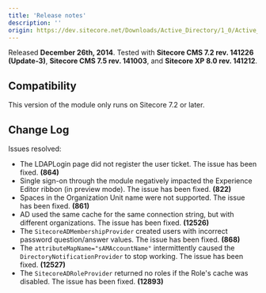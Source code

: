 ```yaml
---
title: 'Release notes'
description: ''
origin: https://dev.sitecore.net/Downloads/Active_Directory/1_0/Active_Directory_1_2/Release_Notes
---
```


Released **December 26th, 2014**. Tested with **Sitecore CMS 7.2 rev. 141226 (Update-3)**, **Sitecore CMS 7.5 rev. 141003**, and **Sitecore XP 8.0 rev. 141212**.

## Compatibility

This version of the module only runs on Sitecore 7.2 or later.

## Change Log

Issues resolved:

- The LDAPLogin page did not register the user ticket. The issue has been fixed. **(864)**
- Single sign-on through the module negatively impacted the Experience Editor ribbon (in preview mode). The issue has been fixed. **(822)**
- Spaces in the Organization Unit name were not supported. The issue has been fixed. **(861)**
- AD used the same cache for the same connection string, but with different organizations. The issue has been fixed. **(12526)**
- The `SitecoreADMembershipProvider` created users with incorrect password question/answer values. The issue has been fixed. **(868)**
- The `attributeMapName="sAMAccountName"` intermittently caused the `DirectoryNotificationProvider` to stop working. The issue has been fixed. **(12527)**
- The `SitecoreADRoleProvider` returned no roles if the Role's cache was disabled. The issue has been fixed. **(12893)**
